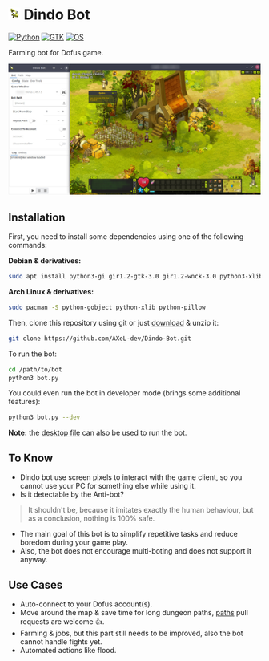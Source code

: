 # ![icon](icons/drago_24.png) Dindo Bot

[![Python](https://img.shields.io/badge/python%20%3E%3D-3.0-blue.svg)](#)
[![GTK](https://img.shields.io/badge/gtk-3.0-brightgreen.svg)](#)
[![OS](https://img.shields.io/badge/os-Linux-orange.svg)](#)

Farming bot for Dofus game.

![screenshot](screenshot.jpg)

## Installation

First, you need to install some dependencies using one of the following commands:

**Debian & derivatives:**
```bash
sudo apt install python3-gi gir1.2-gtk-3.0 gir1.2-wnck-3.0 python3-xlib python3-pil
```

**Arch Linux & derivatives:**
```bash
sudo pacman -S python-gobject python-xlib python-pillow
```

Then, clone this repository using git or just [download](https://github.com/AXeL-dev/Dindo-Bot/archive/master.zip) & unzip it:
```bash
git clone https://github.com/AXeL-dev/Dindo-Bot.git
```

To run the bot:
```bash
cd /path/to/bot
python3 bot.py
```

You could even run the bot in developer mode (brings some additional features):
```bash
python3 bot.py --dev
```

**Note:** the [desktop file](dindo-bot.desktop) can also be used to run the bot.

## To Know

- Dindo bot use screen pixels to interact with the game client, so you cannot use your PC for something else while using it.
- Is it detectable by the Anti-bot?
> It shouldn't be, because it imitates exactly the human behaviour, but as a conclusion, nothing is 100% safe.
- The main goal of this bot is to simplify repetitive tasks and reduce boredom during your game play.
- Also, the bot does not encourage multi-boting and does not support it anyway.

## Use Cases

- Auto-connect to your Dofus account(s).
- Move around the map & save time for long dungeon paths, [paths](paths) pull requests are welcome :+1:.
- Farming & jobs, but this part still needs to be improved, also the bot cannot handle fights yet.
- Automated actions like flood.
